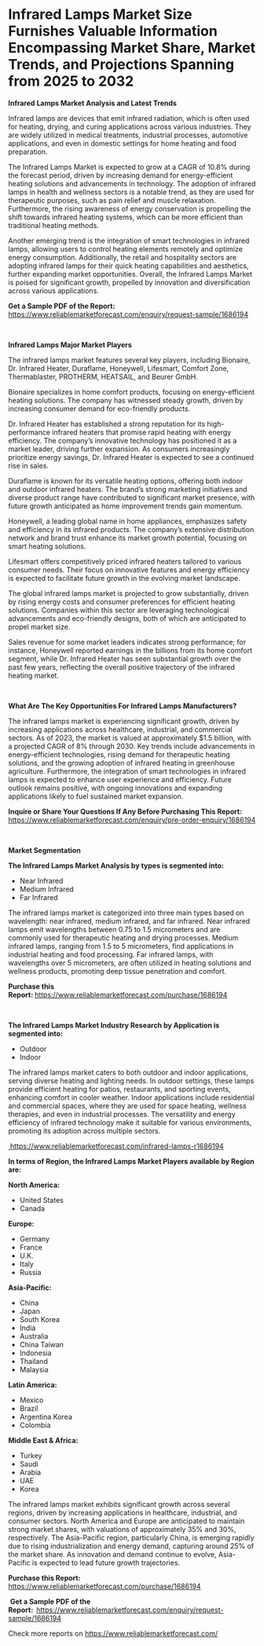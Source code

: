<p><h1>Infrared Lamps Market Size Furnishes Valuable Information Encompassing Market Share, Market Trends, and Projections Spanning from 2025 to 2032</h1></p><p><strong>Infrared Lamps Market Analysis and Latest Trends</strong></p>
<p><p>Infrared lamps are devices that emit infrared radiation, which is often used for heating, drying, and curing applications across various industries. They are widely utilized in medical treatments, industrial processes, automotive applications, and even in domestic settings for home heating and food preparation.</p><p>The Infrared Lamps Market is expected to grow at a CAGR of 10.8% during the forecast period, driven by increasing demand for energy-efficient heating solutions and advancements in technology. The adoption of infrared lamps in health and wellness sectors is a notable trend, as they are used for therapeutic purposes, such as pain relief and muscle relaxation. Furthermore, the rising awareness of energy conservation is propelling the shift towards infrared heating systems, which can be more efficient than traditional heating methods.</p><p>Another emerging trend is the integration of smart technologies in infrared lamps, allowing users to control heating elements remotely and optimize energy consumption. Additionally, the retail and hospitality sectors are adopting infrared lamps for their quick heating capabilities and aesthetics, further expanding market opportunities. Overall, the Infrared Lamps Market is poised for significant growth, propelled by innovation and diversification across various applications.</p></p>
<p><strong>Get a Sample PDF of the Report:&nbsp;</strong> <a href="https://www.reliablemarketforecast.com/enquiry/request-sample/1686194?utm_campaign=3572&utm_medium=2&utm_source=Github&utm_content=ia&utm_term=09042025&utm_id=infrared-lamps">https://www.reliablemarketforecast.com/enquiry/request-sample/1686194</a></p>
<p>&nbsp;</p>
<p><strong>Infrared Lamps Major Market Players</strong></p>
<p><p>The infrared lamps market features several key players, including Bionaire, Dr. Infrared Heater, Duraflame, Honeywell, Lifesmart, Comfort Zone, Thermablaster, PROTHERM, HEATSAIL, and Beurer GmbH. </p><p>Bionaire specializes in home comfort products, focusing on energy-efficient heating solutions. The company has witnessed steady growth, driven by increasing consumer demand for eco-friendly products.</p><p>Dr. Infrared Heater has established a strong reputation for its high-performance infrared heaters that promise rapid heating with energy efficiency. The company’s innovative technology has positioned it as a market leader, driving further expansion. As consumers increasingly prioritize energy savings, Dr. Infrared Heater is expected to see a continued rise in sales.</p><p>Duraflame is known for its versatile heating options, offering both indoor and outdoor infrared heaters. The brand’s strong marketing initiatives and diverse product range have contributed to significant market presence, with future growth anticipated as home improvement trends gain momentum.</p><p>Honeywell, a leading global name in home appliances, emphasizes safety and efficiency in its infrared products. The company’s extensive distribution network and brand trust enhance its market growth potential, focusing on smart heating solutions.</p><p>Lifesmart offers competitively priced infrared heaters tailored to various consumer needs. Their focus on innovative features and energy efficiency is expected to facilitate future growth in the evolving market landscape.</p><p>The global infrared lamps market is projected to grow substantially, driven by rising energy costs and consumer preferences for efficient heating solutions. Companies within this sector are leveraging technological advancements and eco-friendly designs, both of which are anticipated to propel market size.</p><p>Sales revenue for some market leaders indicates strong performance; for instance, Honeywell reported earnings in the billions from its home comfort segment, while Dr. Infrared Heater has seen substantial growth over the past few years, reflecting the overall positive trajectory of the infrared heating market.</p></p>
<p>&nbsp;</p>
<p><strong>What Are The Key Opportunities For Infrared Lamps Manufacturers?</strong></p>
<p><p>The infrared lamps market is experiencing significant growth, driven by increasing applications across healthcare, industrial, and commercial sectors. As of 2023, the market is valued at approximately $1.5 billion, with a projected CAGR of 8% through 2030. Key trends include advancements in energy-efficient technologies, rising demand for therapeutic heating solutions, and the growing adoption of infrared heating in greenhouse agriculture. Furthermore, the integration of smart technologies in infrared lamps is expected to enhance user experience and efficiency. Future outlook remains positive, with ongoing innovations and expanding applications likely to fuel sustained market expansion.</p></p>
<p><strong>Inquire or Share Your Questions If Any Before Purchasing This Report:</strong> <a href="https://www.reliablemarketforecast.com/enquiry/pre-order-enquiry/1686194?utm_campaign=3572&utm_medium=2&utm_source=Github&utm_content=ia&utm_term=09042025&utm_id=infrared-lamps">https://www.reliablemarketforecast.com/enquiry/pre-order-enquiry/1686194</a></p>
<p>&nbsp;</p>
<p><strong>Market Segmentation</strong></p>
<p><strong>The Infrared Lamps Market Analysis by types is segmented into:</strong></p>
<p><ul><li>Near Infrared</li><li>Medium Infrared</li><li>Far Infrared</li></ul></p>
<p><p>The infrared lamps market is categorized into three main types based on wavelength: near infrared, medium infrared, and far infrared. Near infrared lamps emit wavelengths between 0.75 to 1.5 micrometers and are commonly used for therapeutic heating and drying processes. Medium infrared lamps, ranging from 1.5 to 5 micrometers, find applications in industrial heating and food processing. Far infrared lamps, with wavelengths over 5 micrometers, are often utilized in heating solutions and wellness products, promoting deep tissue penetration and comfort.</p></p>
<p><strong>Purchase this Report:&nbsp;</strong><a href="https://www.reliablemarketforecast.com/purchase/1686194?utm_campaign=3572&utm_medium=2&utm_source=Github&utm_content=ia&utm_term=09042025&utm_id=infrared-lamps">https://www.reliablemarketforecast.com/purchase/1686194</a></p>
<p>&nbsp;</p>
<p><strong>The Infrared Lamps Market Industry Research by Application is segmented into:</strong></p>
<p><ul><li>Outdoor</li><li>Indoor</li></ul></p>
<p><p>The infrared lamps market caters to both outdoor and indoor applications, serving diverse heating and lighting needs. In outdoor settings, these lamps provide efficient heating for patios, restaurants, and sporting events, enhancing comfort in cooler weather. Indoor applications include residential and commercial spaces, where they are used for space heating, wellness therapies, and even in industrial processes. The versatility and energy efficiency of infrared technology make it suitable for various environments, promoting its adoption across multiple sectors.</p></p>
<p><a href="https://www.reliablemarketforecast.com/infrared-lamps-r1686194?utm_campaign=3572&utm_medium=2&utm_source=Github&utm_content=ia&utm_term=09042025&utm_id=infrared-lamps">&nbsp;https://www.reliablemarketforecast.com/infrared-lamps-r1686194</a></p>
<p><strong>In terms of Region, the Infrared Lamps Market Players available by Region are:</strong></p>
<p>
    <p> <strong> North America: </strong>
        <ul>
            <li>United States</li>
            <li>Canada</li>
        </ul>
        </p> 
    <p> <strong> Europe: </strong>
        <ul>
            <li>Germany</li>
            <li>France</li>
            <li>U.K.</li>
            <li>Italy</li>
            <li>Russia</li>
        </ul>
        </p> 
    <p> <strong> Asia-Pacific: </strong>
        <ul>
            <li>China</li>
            <li>Japan</li>
            <li>South Korea</li>
            <li>India</li>
            <li>Australia</li>
            <li>China Taiwan</li>
            <li>Indonesia</li>
            <li>Thailand</li>
            <li>Malaysia</li>
        </ul>
        </p> 
    <p> <strong> Latin America: </strong>
        <ul>
            <li>Mexico</li>
            <li>Brazil</li>
            <li>Argentina Korea</li>
            <li>Colombia</li>
        </ul>
        </p> 
    <p> <strong> Middle East & Africa: </strong>
        <ul>
            <li>Turkey</li>
            <li>Saudi</li>
            <li>Arabia</li>
            <li>UAE</li>
            <li>Korea</li>
        </ul>
    </p>
    </p>
<p><p>The infrared lamps market exhibits significant growth across several regions, driven by increasing applications in healthcare, industrial, and consumer sectors. North America and Europe are anticipated to maintain strong market shares, with valuations of approximately 35% and 30%, respectively. The Asia-Pacific region, particularly China, is emerging rapidly due to rising industrialization and energy demand, capturing around 25% of the market share. As innovation and demand continue to evolve, Asia-Pacific is expected to lead future growth trajectories.</p></p>
<p><strong>Purchase this Report: </strong><a href="https://www.reliablemarketforecast.com/purchase/1686194?utm_campaign=3572&utm_medium=2&utm_source=Github&utm_content=ia&utm_term=09042025&utm_id=infrared-lamps">https://www.reliablemarketforecast.com/purchase/1686194</a></p>
<p>&nbsp;<strong>Get a Sample PDF of the Report:&nbsp;&nbsp;</strong><a href="https://www.reliablemarketforecast.com/enquiry/request-sample/1686194?utm_campaign=3572&utm_medium=2&utm_source=Github&utm_content=ia&utm_term=09042025&utm_id=infrared-lamps">https://www.reliablemarketforecast.com/enquiry/request-sample/1686194</a></p>
<p><strong></strong></p>
<p>Check more reports on <a href="https://www.reliablemarketforecast.com/?utm_campaign=3572&utm_medium=2&utm_source=Github&utm_content=ia&utm_term=09042025&utm_id=infrared-lamps">https://www.reliablemarketforecast.com/</a></p>
